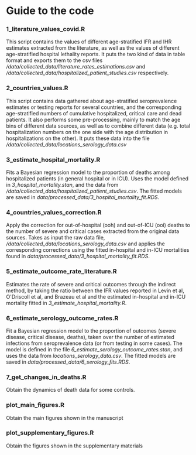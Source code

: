 # Guide to the code


### 1_literature_values_covid.R

This script contains the values of different age-stratified IFR and IHR
estimates extracted from the literature, as well as the values of different
age-stratified hospital lethality reports. It puts the two kind of
data in table format and exports them to the csv files
*/data/collected_data/literature_rates_estimations.csv* and
*/data/collected_data/hospitalized_patient_studies.csv*
respectively.


### 2_countries_values.R

This script contains data gathered about age-stratified seroprevalence
estimates or testing reports for several countries, and the corresponding
age-stratified numbers of cumulative hospitalized, critical care and
dead patients. It also performs some pre-processing, mainly to
match the age bins of different data sources, as well as to
combine different data (e.g. total hospitalization numbers
on the one side with the age distribution in hospitalizations
on the other). It puts these data into the file 
*/data/collected_data/locations_serology_data.csv*

### 3_estimate_hospital_mortality.R

Fits a Bayesian regression model to the proportion of
deaths among hospitalized patients (in general hospital
or in ICU). Uses the model defined in
*3_hospital_mortality.stan*, and the data
from */data/collected_data/hospitalized_patient_studies.csv*.
The fitted models are saved in
*data/processed_data/3_hospital_mortality_fit.RDS*.


### 4_countries_values_correction.R

Apply the correction for out-of-hospital (ooh) and
out-of-ICU (ooi) deaths to the number of severe and
critical cases extracted from the original data
sources. Takes as input the raw data file,
*/data/collected_data/locations_serology_data.csv*
and applies the corresponding corrections
using the fitted in-hospital and in-ICU
mortalities found in 
*data/processed_data/3_hospital_mortality_fit.RDS*.


### 5_estimate_outcome_rate_literature.R

Estimates the rate of severe and critical outcomes
through the indirect method, by taking the ratio between
the IFR values reported in Levin et al,
O'Driscoll et al, and Brazeau et al and the
estimated in-hospital and in-ICU mortality 
fitted in *3_estimate_hospital_mortality.R*.


### 6_estimate_serology_outcome_rates.R

Fit a Bayesian regression model to the proportion of outcomes
(severe disease, critical disease, deaths), taken over
the number of estimated infections from seroprevalence data
(or from testing in some cases). The model is defined
in the file *6_estimate_serology_outcome_rates.stan*,
and uses the data from *locations_serology_data.csv*.
The fitted models are saved in
*data/processed_data/6_serology_fits.RDS*.


### 7_get_changes_in_deaths.R

Obtain the dynamics of death data for some controls.


### plot_main_figures.R

Obtain the main figures shown in the manuscript

### plot_supplementary_figures.R

Obtain the figures shown in the supplementary materials

